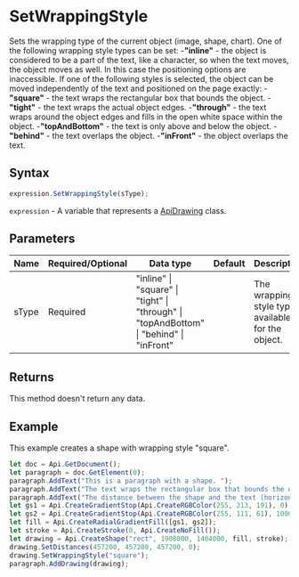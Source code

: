 # SetWrappingStyle

Sets the wrapping type of the current object (image, shape, chart). One of the following wrapping style types can be set:
-**"inline"** - the object is considered to be a part of the text, like a character, so when the text moves, the object moves as well. In this case the positioning options are inaccessible.
If one of the following styles is selected, the object can be moved independently of the text and positioned on the page exactly:
-**"square"** - the text wraps the rectangular box that bounds the object.
-**"tight"** - the text wraps the actual object edges.
-**"through"** - the text wraps around the object edges and fills in the open white space within the object.
-**"topAndBottom"** - the text is only above and below the object.
-**"behind"** - the text overlaps the object.
-**"inFront"** - the object overlaps the text.

## Syntax

```javascript
expression.SetWrappingStyle(sType);
```

`expression` - A variable that represents a [ApiDrawing](../ApiDrawing.md) class.

## Parameters

| **Name** | **Required/Optional** | **Data type** | **Default** | **Description** |
| ------------- | ------------- | ------------- | ------------- | ------------- |
| sType | Required | "inline" \| "square" \| "tight" \| "through" \| "topAndBottom" \| "behind" \| "inFront" |  | The wrapping style type available for the object. |

## Returns

This method doesn't return any data.

## Example

This example creates a shape with wrapping style "square".

```javascript editor-docx
let doc = Api.GetDocument();
let paragraph = doc.GetElement(0);
paragraph.AddText("This is a paragraph with a shape. ");
paragraph.AddText("The text wraps the rectangular box that bounds the object. ");
paragraph.AddText("The distance between the shape and the text (horizontally) is half an inch (457200 English measure units).");
let gs1 = Api.CreateGradientStop(Api.CreateRGBColor(255, 213, 191), 0);
let gs2 = Api.CreateGradientStop(Api.CreateRGBColor(255, 111, 61), 100000);
let fill = Api.CreateRadialGradientFill([gs1, gs2]);
let stroke = Api.CreateStroke(0, Api.CreateNoFill());
let drawing = Api.CreateShape("rect", 1908000, 1404000, fill, stroke);
drawing.SetDistances(457200, 457200, 457200, 0);
drawing.SetWrappingStyle("square");
paragraph.AddDrawing(drawing);
```
